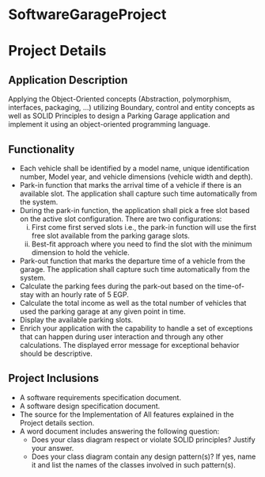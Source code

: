 # SoftwareGarageProject

<!DOCTYPE html>
<html>
<body>
  <h1>Project Details</h1>
  <h2>Application Description</h2>
  <p>Applying the Object-Oriented concepts (Abstraction, polymorphism, interfaces, packaging, ...) utilizing Boundary, control and entity concepts as well as SOLID Principles to design a Parking Garage application and implement it using an object-oriented programming language.</p>
  
  <h2>Functionality</h2>
  <ul>
    <li>Each vehicle shall be identified by a model name, unique identification number, Model year, and vehicle dimensions (vehicle width and depth).</li>
    <li>Park-in function that marks the arrival time of a vehicle if there is an available slot. The application shall capture such time automatically from the system.</li>
    <li>During the park-in function, the application shall pick a free slot based on the active slot configuration. There are two configurations:
      <ol type="i">
        <li>First come first served slots i.e., the park-in function will use the first free slot available from the parking garage slots.</li>
        <li>Best-fit approach where you need to find the slot with the minimum dimension to hold the vehicle.</li>
      </ol>
    </li>
    <li>Park-out function that marks the departure time of a vehicle from the garage. The application shall capture such time automatically from the system.</li>
    <li>Calculate the parking fees during the park-out based on the time-of-stay with an hourly rate of 5 EGP.</li>
    <li>Calculate the total income as well as the total number of vehicles that used the parking garage at any given point in time.</li>
    <li>Display the available parking slots.</li>
    <li>Enrich your application with the capability to handle a set of exceptions that can happen during user interaction and through any other calculations. The displayed error message for exceptional behavior should be descriptive.</li>
  </ul>
  
  <h2>Project Inclusions</h2>
  <ul>
    <li>A software requirements specification document.</li>
    <li>A software design specification document.</li>
    <li>The source for the Implementation of All features explained in the Project details section.</li>
    <li>A word document includes answering the following question:
      <ul>
        <li>Does your class diagram respect or violate SOLID principles? Justify your answer.</li>
        <li>Does your class diagram contain any design pattern(s)? If yes, name it and list the names of the classes involved in such pattern(s).</li>
      </ul>
    </li>
  </ul>
</body>
</html>
